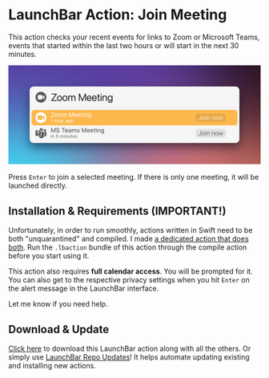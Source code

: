 # LaunchBar Action: Join Meeting

This action checks your recent events for links to Zoom or Microsoft Teams, events that started within the last two hours or will start in the next 30 minutes.

<img src="01.png" width="648"/>

Press `Enter` to join a selected meeting. If there is only one meeting, it will be launched directly.

## Installation & Requirements (IMPORTANT!)

Unfortunately, in order to run smoothly, actions written in Swift need to be both "unquarantined" and compiled. I made [a dedicated action that does both](https://github.com/Ptujec/LaunchBar/tree/master/Compile-Swift-Action#readme). Run the `.lbaction` bundle of this action through the compile action before you start using it.

This action also requires **full calendar access**. You will be prompted for it. You can also get to the respective privacy settings when you hit `Enter` on the alert message in the LaunchBar interface.

Let me know if you need help. 

## Download & Update

[Click here](https://github.com/Ptujec/LaunchBar/archive/refs/heads/master.zip) to download this LaunchBar action along with all the others. Or simply use [LaunchBar Repo Updates](https://github.com/Ptujec/LaunchBar/tree/master/LB-Repo-Updates#launchbar-repo-updates-action)! It helps automate updating existing and installing new actions.